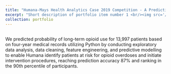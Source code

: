 ```yaml
---
title: "Humana-Mays Health Analytics Case 2019 Competition - A Predictive Analysis Using Python"
excerpt: "Short description of portfolio item number 1 <br/><img src='/images/humana-mays.png'>"
collection: portfolio
---
```


</br> We predicted probability of long-term opioid use for 13,997 patients based on four-year medical records utilizing Python by conducting exploratory data analysis, data cleaning, feature engineering, and predictive modelling to enable Humana identify patients at risk for opioid overdoses and initiate intervention procedures, reaching prediction accuracy 87% and ranking in the 90th percentile of participants.
